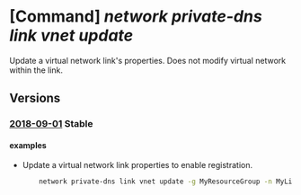 # [Command] _network private-dns link vnet update_

Update a virtual network link's properties. Does not modify virtual network within the link.

## Versions

### [2018-09-01](/Resources/mgmt-plane/L3N1YnNjcmlwdGlvbnMve30vcmVzb3VyY2Vncm91cHMve30vcHJvdmlkZXJzL21pY3Jvc29mdC5uZXR3b3JrL3ByaXZhdGVkbnN6b25lcy97fS92aXJ0dWFsbmV0d29ya2xpbmtzL3t9/2018-09-01.xml) **Stable**

<!-- mgmt-plane /subscriptions/{}/resourcegroups/{}/providers/microsoft.network/privatednszones/{}/virtualnetworklinks/{} 2018-09-01 -->

#### examples

- Update a virtual network link properties to enable registration.
    ```bash
        network private-dns link vnet update -g MyResourceGroup -n MyLinkName -z www.mysite.com -e True
    ```
